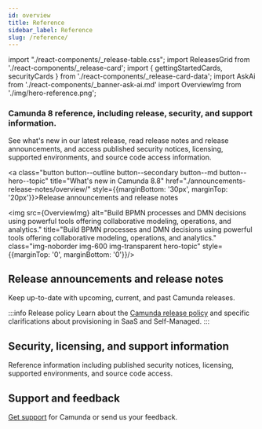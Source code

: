 ```yaml
---
id: overview
title: Reference
sidebar_label: Reference
slug: /reference/
---
```


import "./react-components/\_release-table.css";
import ReleasesGrid from './react-components/\_release-card';
import { gettingStartedCards, securityCards } from './react-components/\_release-card-data';
import AskAi from './react-components/\_banner-ask-ai.md'
import OverviewImg from './img/hero-reference.png';

<h3 class="subheading">Camunda 8 reference, including release, security, and support information.</h3>

<div class="double-column-container" style={{marginBottom: '50px'}}>
<div class="double-column-left"  style={{marginRight: '50px', flex: '1.35'}}>

See what's new in our latest release, read release notes and release announcements, and access published security notices, licensing, supported environments, and source code access information.

<a class="button button--outline button--secondary button--md button--hero--topic" title="What's new in Camunda 8.8" href="./announcements-release-notes/overview/" style={{marginBottom: '30px', marginTop: '20px'}}>Release announcements and release notes</a>

</div>
<div class="double-column-right" style={{flex: '1'}}>

<img src={OverviewImg} alt="Build BPMN processes and DMN decisions using powerful tools offering collaborative modeling, operations, and analytics." title="Build BPMN processes and DMN decisions using powerful tools offering collaborative modeling, operations, and analytics." class="img-noborder img-600 img-transparent hero-topic" style={{marginTop: '0', marginBottom: '0'}}/>

</div>
</div>

## Release announcements and release notes

Keep up-to-date with upcoming, current, and past Camunda releases.

<ReleasesGrid releases={gettingStartedCards} />

:::info Release policy
Learn about the [Camunda release policy](/reference/announcements-release-notes/release-policy.md) and specific clarifications about provisioning in SaaS and Self-Managed.
:::

## Security, licensing, and support information

Reference information including published security notices, licensing, supported environments, and source code access.

<ReleasesGrid releases={securityCards} />

## Support and feedback

[Get support](contact.md) for Camunda or send us your feedback.

<AskAi/>
